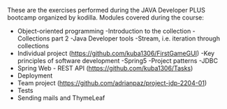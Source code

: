 These are the exercises performed during the JAVA Developer PLUS bootcamp organized by kodilla. Modules covered during the course:
- Object-oriented programming
-Introduction to the collection
-Collections part 2
-Java Developer tools
-Stream, i.e. iteration through collections
- Individual project (https://github.com/kuba1306/FirstGameGUI)
-Key principles of software development
-Spring5
-Project patterns
-JDBC
- Spring Web - REST API (https://github.com/kuba1306/Tasks)
- Deployment
- Team project (https://github.com/adrianpaz/project-jdp-2204-01)
- Tests
- Sending mails and ThymeLeaf

